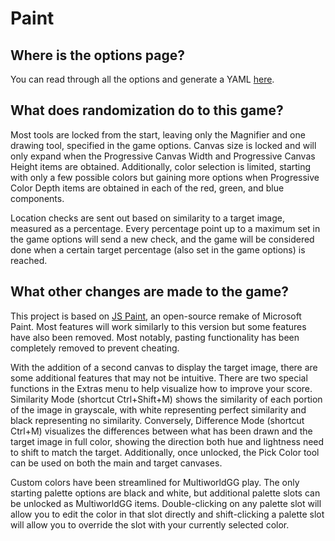 # Paint

## Where is the options page?

You can read through all the options and generate a YAML [here](../player-options).

## What does randomization do to this game?

Most tools are locked from the start, leaving only the Magnifier and one drawing tool, specified in the game options.
Canvas size is locked and will only expand when the Progressive Canvas Width and Progressive Canvas Height items are
obtained. Additionally, color selection is limited, starting with only a few possible colors but gaining more options
when Progressive Color Depth items are obtained in each of the red, green, and blue components.

Location checks are sent out based on similarity to a target image, measured as a percentage. Every percentage point up
to a maximum set in the game options will send a new check, and the game will be considered done when a certain target
percentage (also set in the game options) is reached.

## What other changes are made to the game?

This project is based on [JS Paint](https://jspaint.app), an open-source remake of Microsoft Paint. Most features will
work similarly to this version but some features have also been removed. Most notably, pasting functionality has been
completely removed to prevent cheating.

With the addition of a second canvas to display the target image, there are some additional features that may not be
intuitive. There are two special functions in the Extras menu to help visualize how to improve your score. Similarity
Mode (shortcut Ctrl+Shift+M) shows the similarity of each portion of the image in grayscale, with white representing
perfect similarity and black representing no similarity. Conversely, Difference Mode (shortcut Ctrl+M) visualizes the
differences between what has been drawn and the target image in full color, showing the direction both hue and
lightness need to shift to match the target. Additionally, once unlocked, the Pick Color tool can be used on both the
main and target canvases.

Custom colors have been streamlined for MultiworldGG play. The only starting palette options are black and white, but
additional palette slots can be unlocked as MultiworldGG items. Double-clicking on any palette slot will allow you to
edit the color in that slot directly and shift-clicking a palette slot will allow you to override the slot with your
currently selected color.
